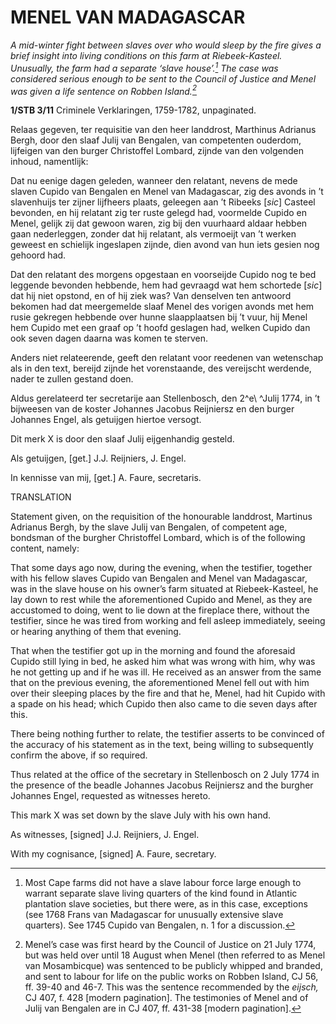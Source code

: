 # MENEL VAN MADAGASCAR

*A mid-winter fight between slaves over who would sleep by the fire gives a brief insight into living conditions on this farm at Riebeek-Kasteel. Unusually, the farm had a separate ‘slave house’.[^1] The case was considered serious enough to be sent to the Council of Justice and Menel was given a life sentence on Robben Island.[^2]*

**1/STB 3/11** Criminele Verklaringen, 1759-1782, unpaginated.

Relaas gegeven, ter requisitie van den heer landdrost, Marthinus Adrianus Bergh, door den slaaf Julij van Bengalen, van competenten ouderdom, lijfeigen van den burger Christoffel Lombard, zijnde van den volgenden inhoud, namentlijk:

Dat nu eenige dagen geleden, wanneer den relatant, nevens de mede slaven Cupido van Bengalen en Menel van Madagascar, zig des avonds in ’t slavenhuijs ter zijner lijfheers plaats, geleegen aan ’t Ribeeks \[*sic*\] Casteel bevonden, en hij relatant zig ter ruste gelegd had, voormelde Cupido en Menel, gelijk zij dat gewoon waren, zig bij den vuurhaard aldaar hebben gaan nederleggen, zonder dat hij relatant, als vermoeijt van ’t werken geweest en schielijk ingeslapen zijnde, dien avond van hun iets gesien nog gehoord had.

Dat den relatant des morgens opgestaan en voorseijde Cupido nog te bed leggende bevonden hebbende, hem had gevraagd wat hem schortede \[*sic*\] dat hij niet opstond, en of hij ziek was? Van denselven ten antwoord bekomen had dat meergemelde slaaf Menel des vorigen avonds met hem rusie gekregen hebbende over hunne slaapplaatsen bij ’t vuur, hij Menel hem Cupido met een graaf op ’t hoofd geslagen had, welken Cupido dan ook seven dagen daarna was komen te sterven.

Anders niet relateerende, geeft den relatant voor reedenen van wetenschap als in den text, bereijd zijnde het vorenstaande, des vereijscht werdende, nader te zullen gestand doen.

Aldus gerelateerd ter secretarije aan Stellenbosch, den 2^e\ ^Julij 1774, in ’t bijweesen van de koster Johannes Jacobus Reijniersz en den burger Johannes Engel, als getuijgen hiertoe versogt.

Dit merk X is door den slaaf Julij eijgenhandig gesteld.

Als getuijgen, \[get.\] J.J. Reijniers, J. Engel.

In kennisse van mij, \[get.\] A. Faure, secretaris.

TRANSLATION

Statement given, on the requisition of the honourable landdrost, Martinus Adrianus Bergh, by the slave Julij van Bengalen, of competent age, bondsman of the burgher Christoffel Lombard, which is of the following content, namely:

That some days ago now, during the evening, when the testifier, together with his fellow slaves Cupido van Bengalen and Menel van Madagascar, was in the slave house on his owner’s farm situated at Riebeek-Kasteel, he lay down to rest while the aforementioned Cupido and Menel, as they are accustomed to doing, went to lie down at the fireplace there, without the testifier, since he was tired from working and fell asleep immediately, seeing or hearing anything of them that evening.

That when the testifier got up in the morning and found the aforesaid Cupido still lying in bed, he asked him what was wrong with him, why was he not getting up and if he was ill. He received as an answer from the same that on the previous evening, the aforementioned Menel fell out with him over their sleeping places by the fire and that he, Menel, had hit Cupido with a spade on his head; which Cupido then also came to die seven days after this.

There being nothing further to relate, the testifier asserts to be convinced of the accuracy of his statement as in the text, being willing to subsequently confirm the above, if so required.

Thus related at the office of the secretary in Stellenbosch on 2 July 1774 in the presence of the beadle Johannes Jacobus Reijniersz and the burgher Johannes Engel, requested as witnesses hereto.

This mark X was set down by the slave July with his own hand.

As witnesses, \[signed\] J.J. Reijniers, J. Engel.

With my cognisance, \[signed\] A. Faure, secretary.

[^1]: Most Cape farms did not have a slave labour force large enough to warrant separate slave living quarters of the kind found in Atlantic plantation slave societies, but there were, as in this case, exceptions (see 1768 Frans van Madagascar for unusually extensive slave quarters). See 1745 Cupido van Bengalen, n. 1 for a discussion.

[^2]: Menel’s case was first heard by the Council of Justice on 21 July 1774, but was held over until 18 August when Menel (then referred to as Menel van Mosambicque) was sentenced to be publicly whipped and branded, and sent to labour for life on the public works on Robben Island, CJ 56, ff. 39-40 and 46-7. This was the sentence recommended by the *eijsch,* CJ 407, f. 428 \[modern pagination\]. The testimonies of Menel and of Julij van Bengalen are in CJ 407, ff. 431-38 \[modern pagination\].